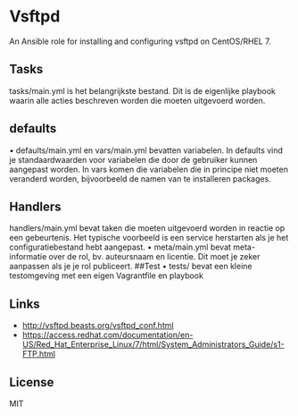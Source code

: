 # Vsftpd

An Ansible role for installing and configuring vsftpd on CentOS/RHEL 7.  

## Tasks
tasks/main.yml is het belangrijkste bestand. Dit is de eigenlijke playbook waarin alle acties beschreven worden die
moeten uitgevoerd worden.

## defaults
• defaults/main.yml en vars/main.yml bevatten variabelen. In defaults vind je standaardwaarden voor variabelen
die door de gebruiker kunnen aangepast worden. In vars komen die variabelen die in principe niet moeten veranderd
worden, bijvoorbeeld de namen van te installeren packages.
## Handlers
handlers/main.yml bevat taken die moeten uitgevoerd worden in reactie op een gebeurtenis. Het typische voorbeeld
is een service herstarten als je het configuratiebestand hebt aangepast.
• meta/main.yml bevat meta-informatie over de rol, bv. auteursnaam en licentie. Dit moet je zeker aanpassen als je je
rol publiceert.
##Test
• tests/ bevat een kleine testomgeving met een eigen Vagrantfile en playbook
## Links
- <http://vsftpd.beasts.org/vsftpd_conf.html>
- <https://access.redhat.com/documentation/en-US/Red_Hat_Enterprise_Linux/7/html/System_Administrators_Guide/s1-FTP.html> 

## License

MIT
